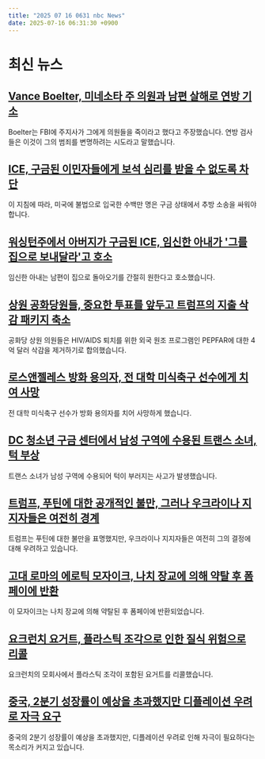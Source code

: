 ```yaml
---
title: "2025 07 16 0631 nbc News"
date: 2025-07-16 06:31:30 +0900
---
```


# 최신 뉴스 

## [Vance Boelter, 미네소타 주 의원과 남편 살해로 연방 기소](https://www.nbcnews.com/news/us-news/vance-boelter-federal-murder-charges-minnesota-lawmak-rcna218977)
 Boelter는 FBI에 주지사가 그에게 의원들을 죽이라고 했다고 주장했습니다. 연방 검사들은 이것이 그의 범죄를 변명하려는 시도라고 말했습니다. 

## [ICE, 구금된 이민자들에게 보석 심리를 받을 수 없도록 차단](https://www.nbcnews.com/news/latino/ice-bars-detained-immigrants-from-getting-bond-hearings-rcna218944)
 이 지침에 따라, 미국에 불법으로 입국한 수백만 명은 구금 상태에서 추방 소송을 싸워야 합니다. 

## [워싱턴주에서 아버지가 구금된 ICE, 임신한 아내가 '그를 집으로 보내달라'고 호소](https://www.nbcnews.com/news/us-news/ice-detains-soon-father-washington-state-pregnant-wife-pleads-just-wan-rcna218855)
 임신한 아내는 남편이 집으로 돌아오기를 간절히 원한다고 호소했습니다. 

## [상원 공화당원들, 중요한 투표를 앞두고 트럼프의 지출 삭감 패키지 축소](https://www.nbcnews.com/politics/congress/senate-republicans-shrink-trumps-spending-cut-package-ahead-key-vote-rcna218962)
 공화당 상원 의원들은 HIV/AIDS 퇴치를 위한 외국 원조 프로그램인 PEPFAR에 대한 4억 달러 삭감을 제거하기로 합의했습니다. 

## [로스앤젤레스 방화 용의자, 전 대학 미식축구 선수에게 치여 사망](https://www.nbcnews.com/news/us-news/suspected-los-angeles-arsonist-run-former-college-football-player-rcna218911)
 전 대학 미식축구 선수가 방화 용의자를 치어 사망하게 했습니다. 

## [DC 청소년 구금 센터에서 남성 구역에 수용된 트랜스 소녀, 턱 부상](https://www.nbcnews.com/nbc-out/out-news/trans-girl-housed-male-unit-jaw-broken-dc-juvenile-detention-center-rcna218960)
 트랜스 소녀가 남성 구역에 수용되어 턱이 부러지는 사고가 발생했습니다. 

## [트럼프, 푸틴에 대한 공개적인 불만, 그러나 우크라이나 지지자들은 여전히 경계](https://www.nbcnews.com/world/ukraine/trump-putin-russia-tariff-threat-ukraine-war-patriot-missiles-rcna218828)
 트럼프는 푸틴에 대한 불만을 표명했지만, 우크라이나 지지자들은 여전히 그의 결정에 대해 우려하고 있습니다. 

## [고대 로마의 에로틱 모자이크, 나치 장교에 의해 약탈 후 폼페이에 반환](https://www.nbcnews.com/world/italy/pompeii-erotic-ancient-roman-mosaic-looted-nazi-officer-wwii-rcna218886)
 이 모자이크는 나치 장교에 의해 약탈된 후 폼페이에 반환되었습니다. 

## [요크런치 요거트, 플라스틱 조각으로 인한 질식 위험으로 리콜](https://www.nbcnews.com/news/us-news/yocrunch-yogurts-recalled-potential-choking-risk-plastic-pieces-rcna218932)
 요크런치의 모회사에서 플라스틱 조각이 포함된 요거트를 리콜했습니다. 

## [중국, 2분기 성장률이 예상을 초과했지만 디플레이션 우려로 자극 요구](https://www.nbcnews.com/world/china/chinas-second-quarter-growth-beats-forecasts-rcna218815)
 중국의 2분기 성장률이 예상을 초과했지만, 디플레이션 우려로 인해 자극이 필요하다는 목소리가 커지고 있습니다.